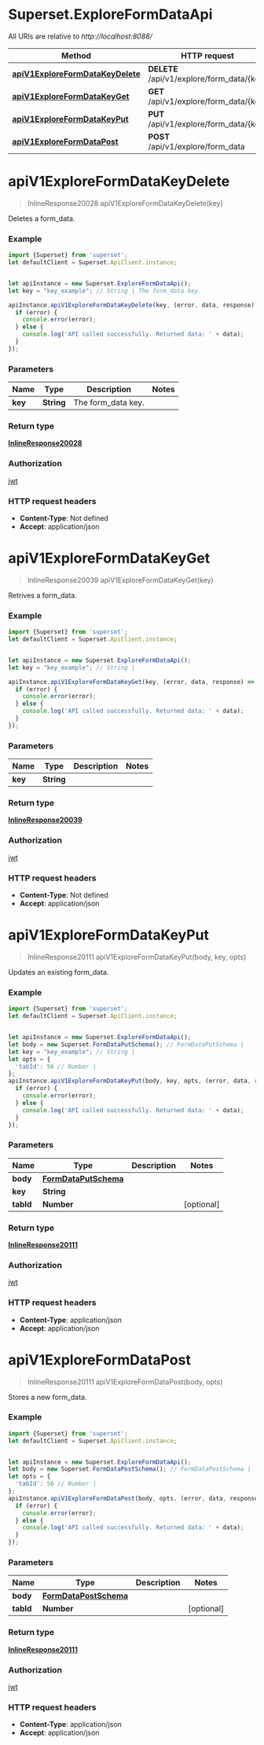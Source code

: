 # Superset.ExploreFormDataApi

All URIs are relative to *http://localhost:8088/*

Method | HTTP request | Description
------------- | ------------- | -------------
[**apiV1ExploreFormDataKeyDelete**](ExploreFormDataApi.md#apiV1ExploreFormDataKeyDelete) | **DELETE** /api/v1/explore/form_data/{key} | 
[**apiV1ExploreFormDataKeyGet**](ExploreFormDataApi.md#apiV1ExploreFormDataKeyGet) | **GET** /api/v1/explore/form_data/{key} | 
[**apiV1ExploreFormDataKeyPut**](ExploreFormDataApi.md#apiV1ExploreFormDataKeyPut) | **PUT** /api/v1/explore/form_data/{key} | 
[**apiV1ExploreFormDataPost**](ExploreFormDataApi.md#apiV1ExploreFormDataPost) | **POST** /api/v1/explore/form_data | 

<a name="apiV1ExploreFormDataKeyDelete"></a>
# **apiV1ExploreFormDataKeyDelete**
> InlineResponse20028 apiV1ExploreFormDataKeyDelete(key)



Deletes a form_data.

### Example
```javascript
import {Superset} from 'superset';
let defaultClient = Superset.ApiClient.instance;


let apiInstance = new Superset.ExploreFormDataApi();
let key = "key_example"; // String | The form_data key.

apiInstance.apiV1ExploreFormDataKeyDelete(key, (error, data, response) => {
  if (error) {
    console.error(error);
  } else {
    console.log('API called successfully. Returned data: ' + data);
  }
});
```

### Parameters

Name | Type | Description  | Notes
------------- | ------------- | ------------- | -------------
 **key** | **String**| The form_data key. | 

### Return type

[**InlineResponse20028**](InlineResponse20028.md)

### Authorization

[jwt](../README.md#jwt)

### HTTP request headers

 - **Content-Type**: Not defined
 - **Accept**: application/json

<a name="apiV1ExploreFormDataKeyGet"></a>
# **apiV1ExploreFormDataKeyGet**
> InlineResponse20039 apiV1ExploreFormDataKeyGet(key)



Retrives a form_data.

### Example
```javascript
import {Superset} from 'superset';
let defaultClient = Superset.ApiClient.instance;


let apiInstance = new Superset.ExploreFormDataApi();
let key = "key_example"; // String | 

apiInstance.apiV1ExploreFormDataKeyGet(key, (error, data, response) => {
  if (error) {
    console.error(error);
  } else {
    console.log('API called successfully. Returned data: ' + data);
  }
});
```

### Parameters

Name | Type | Description  | Notes
------------- | ------------- | ------------- | -------------
 **key** | **String**|  | 

### Return type

[**InlineResponse20039**](InlineResponse20039.md)

### Authorization

[jwt](../README.md#jwt)

### HTTP request headers

 - **Content-Type**: Not defined
 - **Accept**: application/json

<a name="apiV1ExploreFormDataKeyPut"></a>
# **apiV1ExploreFormDataKeyPut**
> InlineResponse20111 apiV1ExploreFormDataKeyPut(body, key, opts)



Updates an existing form_data.

### Example
```javascript
import {Superset} from 'superset';
let defaultClient = Superset.ApiClient.instance;


let apiInstance = new Superset.ExploreFormDataApi();
let body = new Superset.FormDataPutSchema(); // FormDataPutSchema | 
let key = "key_example"; // String | 
let opts = { 
  'tabId': 56 // Number | 
};
apiInstance.apiV1ExploreFormDataKeyPut(body, key, opts, (error, data, response) => {
  if (error) {
    console.error(error);
  } else {
    console.log('API called successfully. Returned data: ' + data);
  }
});
```

### Parameters

Name | Type | Description  | Notes
------------- | ------------- | ------------- | -------------
 **body** | [**FormDataPutSchema**](FormDataPutSchema.md)|  | 
 **key** | **String**|  | 
 **tabId** | **Number**|  | [optional] 

### Return type

[**InlineResponse20111**](InlineResponse20111.md)

### Authorization

[jwt](../README.md#jwt)

### HTTP request headers

 - **Content-Type**: application/json
 - **Accept**: application/json

<a name="apiV1ExploreFormDataPost"></a>
# **apiV1ExploreFormDataPost**
> InlineResponse20111 apiV1ExploreFormDataPost(body, opts)



Stores a new form_data.

### Example
```javascript
import {Superset} from 'superset';
let defaultClient = Superset.ApiClient.instance;


let apiInstance = new Superset.ExploreFormDataApi();
let body = new Superset.FormDataPostSchema(); // FormDataPostSchema | 
let opts = { 
  'tabId': 56 // Number | 
};
apiInstance.apiV1ExploreFormDataPost(body, opts, (error, data, response) => {
  if (error) {
    console.error(error);
  } else {
    console.log('API called successfully. Returned data: ' + data);
  }
});
```

### Parameters

Name | Type | Description  | Notes
------------- | ------------- | ------------- | -------------
 **body** | [**FormDataPostSchema**](FormDataPostSchema.md)|  | 
 **tabId** | **Number**|  | [optional] 

### Return type

[**InlineResponse20111**](InlineResponse20111.md)

### Authorization

[jwt](../README.md#jwt)

### HTTP request headers

 - **Content-Type**: application/json
 - **Accept**: application/json

